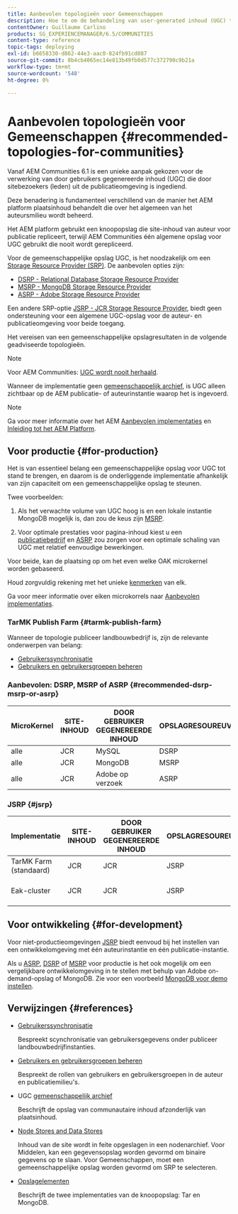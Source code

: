 ```yaml
---
title: Aanbevolen topologieën voor Gemeenschappen
description: Hoe te om de behandeling van user-generated inhoud (UGC) te benaderen
contentOwner: Guillaume Carlino
products: SG_EXPERIENCEMANAGER/6.5/COMMUNITIES
content-type: reference
topic-tags: deploying
exl-id: b6658330-d862-44e3-aac0-824fb91cd087
source-git-commit: 8b4cb4065ec14e813b49fb0d577c372790c9b21a
workflow-type: tm+mt
source-wordcount: '548'
ht-degree: 0%

---
```


# Aanbevolen topologieën voor Gemeenschappen {#recommended-topologies-for-communities}

Vanaf AEM Communities 6.1 is een unieke aanpak gekozen voor de verwerking van door gebruikers gegenereerde inhoud (UGC) die door sitebezoekers (leden) uit de publicatieomgeving is ingediend.

Deze benadering is fundamenteel verschillend van de manier het AEM platform plaatsinhoud behandelt die over het algemeen van het auteursmilieu wordt beheerd.

Het AEM platform gebruikt een knoopopslag die site-inhoud van auteur voor publicatie repliceert, terwijl AEM Communities één algemene opslag voor UGC gebruikt die nooit wordt gerepliceerd.

Voor de gemeenschappelijke opslag UGC, is het noodzakelijk om een [Storage Resource Provider (SRP)](working-with-srp.md). De aanbevolen opties zijn:

* [DSRP - Relational Database Storage Resource Provider](dsrp.md)
* [MSRP - MongoDB Storage Resource Provider](msrp.md)
* [ASRP - Adobe Storage Resource Provider](asrp.md)

Een andere SRP-optie [JSRP - JCR Storage Resource Provider](jsrp.md), biedt geen ondersteuning voor een algemene UGC-opslag voor de auteur- en publicatieomgeving voor beide toegang.

Het vereisen van een gemeenschappelijke opslagresultaten in de volgende geadviseerde topologieën.

>[!NOTE]
>
>Voor AEM Communities: [UGC wordt nooit herhaald](working-with-srp.md#ugc-never-replicated).
>
>Wanneer de implementatie geen [gemeenschappelijk archief](working-with-srp.md), is UGC alleen zichtbaar op de AEM publicatie- of auteurinstantie waarop het is ingevoerd.
>

>[!NOTE]
>
>Ga voor meer informatie over het AEM [Aanbevolen implementaties](../../help/sites-deploying/recommended-deploys.md) en [Inleiding tot het AEM Platform](../../help/sites-deploying/data-store-config.md).

## Voor productie {#for-production}

Het is van essentieel belang een gemeenschappelijke opslag voor UGC tot stand te brengen, en daarom is de onderliggende implementatie afhankelijk van zijn capaciteit om een gemeenschappelijke opslag te steunen.

Twee voorbeelden:

1. Als het verwachte volume van UGC hoog is en een lokale instantie MongoDB mogelijk is, dan zou de keus zijn [MSRP](msrp.md).

1. Voor optimale prestaties voor pagina-inhoud kiest u een [publicatiebedrijf](../../help/sites-deploying/recommended-deploys.md#tarmk-farm) en [ASRP](asrp.md) zou zorgen voor een optimale schaling van UGC met relatief eenvoudige bewerkingen.

Voor beide, kan de plaatsing op om het even welke OAK microkernel worden gebaseerd.

Houd zorgvuldig rekening met het unieke [kenmerken](working-with-srp.md#characteristics-of-srp-options) van elk.

Ga voor meer informatie over eiken microkorrels naar [Aanbevolen implementaties](../../help/sites-deploying/recommended-deploys.md).

### TarMK Publish Farm {#tarmk-publish-farm}

Wanneer de topologie publiceer landbouwbedrijf is, zijn de relevante onderwerpen van belang:

* [Gebruikerssynchronisatie](sync.md)
* [Gebruikers en gebruikersgroepen beheren](users.md)

### Aanbevolen: DSRP, MSRP of ASRP {#recommended-dsrp-msrp-or-asrp}

| MicroKernel | SITE-INHOUD | DOOR GEBRUIKER GEGENEREERDE INHOUD | OPSLAGRESOUREUVERLENER | ALGEMENE OPSLAG |
|-------------|------------------------|----------------------------------|---------------------------|---------------|
| alle | JCR | MySQL | DSRP | Ja |
| alle | JCR | MongoDB | MSRP | Ja |
| alle | JCR | Adobe op verzoek | ASRP | Ja |

### JSRP {#jsrp}


| Implementatie | SITE-INHOUD | DOOR GEBRUIKER GEGENEREERDE INHOUD | OPSLAGRESOUREUVERLENER | ALGEMENE OPSLAG |
|----------------------|------------------------|----------------------------------|---------------------------|---------------------------------|
| TarMK Farm (standaard) | JCR | JCR | JSRP | Nee |
| Eak-cluster | JCR | JCR | JSRP | Alleen voor publicatie-omgeving |

## Voor ontwikkeling {#for-development}

Voor niet-productieomgevingen [JSRP](jsrp.md) biedt eenvoud bij het instellen van een ontwikkelomgeving met één auteurinstantie en één publicatie-instantie.

Als u [ASRP](asrp.md), [DSRP](dsrp.md) of [MSRP](msrp.md) voor productie is het ook mogelijk om een vergelijkbare ontwikkelomgeving in te stellen met behulp van Adobe on-demand-opslag of MongoDB. Zie voor een voorbeeld [MongoDB voor demo instellen](demo-mongo.md).

## Verwijzingen {#references}

* [Gebruikerssynchronisatie](sync.md)

  Bespreekt scynchronisatie van gebruikersgegevens onder publiceer landbouwbedrijfinstanties.

* [Gebruikers en gebruikersgroepen beheren](users.md)

  Bespreekt de rollen van gebruikers en gebruikersgroepen in de auteur en publicatiemilieu&#39;s.

* UGC [gemeenschappelijk archief](working-with-srp.md)

  Beschrijft de opslag van communautaire inhoud afzonderlijk van plaatsinhoud.

* [Node Stores and Data Stores](../../help/sites-deploying/data-store-config.md)

  Inhoud van de site wordt in feite opgeslagen in een nodenarchief. Voor Middelen, kan een gegevensopslag worden gevormd om binaire gegevens op te slaan. Voor Gemeenschappen, moet een gemeenschappelijke opslag worden gevormd om SRP te selecteren.

* [Opslagelementen](../../help/sites-deploying/storage-elements-in-aem-6.md)

  Beschrijft de twee implementaties van de knoopopslag: Tar en MongoDB.
